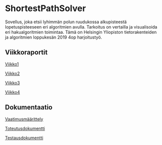 # ShortestPathSolver

Sovellus, joka etsii lyhimmän polun ruudukossa alkupisteestä lopetuspisteeseen eri algoritmien avulla.
Tarkoitus on vertailla ja visualisoida eri hakualgoritmien toimintaa.
Tämä on Helsingin Yliopiston tietorakenteiden ja algoritmien loppukesän 2019 4op harjoitustyö.


## Viikkoraportit

[Viikko1](https://github.com/hartzka/ShortestPathSolver/blob/master/dokumentaatio/viikkoraportti1.md)

[Viikko2](https://github.com/hartzka/ShortestPathSolver/blob/master/dokumentaatio/viikkoraportti2.md)

[Viikko3](https://github.com/hartzka/ShortestPathSolver/blob/master/dokumentaatio/viikkoraportti3.md)

[Viikko4](https://github.com/hartzka/ShortestPathSolver/blob/master/dokumentaatio/viikkoraportti4.md)


## Dokumentaatio
[Vaatimusmäärittely](https://github.com/hartzka/ShortestPathSolver/blob/master/dokumentaatio/vaatimusmaarittely.md)

[Toteutusdokumentti](https://github.com/hartzka/ShortestPathSolver/blob/master/dokumentaatio/toteutusdokumentti.md)

[Testausdokumentti](https://github.com/hartzka/ShortestPathSolver/blob/master/dokumentaatio/testausdokumentti.md)
